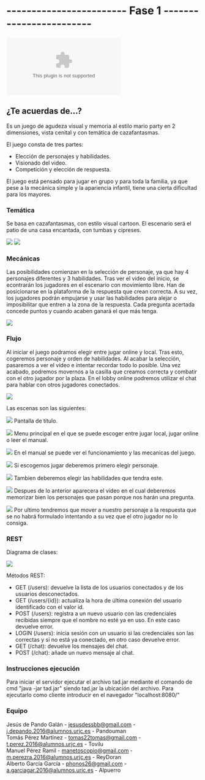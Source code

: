 # ------------------------ Fase 1 ------------------------
![Documento de diseño de juego](https://github.com/ReyDoran/JR-Grupo-H/blob/master/Documento%20de%20dise%C3%B1o%20GDD.docx)
## ¿Te acuerdas de...?
Es un juego de agudeza visual y memoria al estilo mario party en 2 dimensiones, vista cenital y con temática de cazafantasmas.  

El juego consta de tres partes:
 - Elección de personajes y habilidades.
 - Visionado del video.
 - Competición y elección de respuesta.

El juego está pensado para jugar en grupo y para toda la familia, ya que pese a la mecánica simple y la apariencia infantil, tiene una cierta dificultad para los mayores.

### Temática

Se basa en cazafantasmas, con estilo visual cartoon. El escenario será el patio de una casa encantada, con tumbas y cipreses. 
  
![](https://cdn.wallpapersafari.com/9/44/to1XbJ.jpg)
![](https://art.ngfiles.com/images/654000/654628_frybrix_dark-graveyard.jpg?f1540491044)
  
### Mecánicas 

Las posibilidades comienzan en la selección de personaje, ya que hay 4 personajes diferentes y 3 habilidades. Tras ver el video del inicio, se econtrarán los jugadores en el escenario con movimiento libre. Han de posicionarse en la plataforma de la respuesta que crean correcta. A su vez, los jugadores podrán empujarse y usar las habilidades para alejar o imposibilitar que entren a la zona de la respuesta. Cada pregunta acertada concede puntos y cuando acaben ganará el que más tenga.

![](https://i.ytimg.com/vi/E1wNFj1l7kk/maxresdefault.jpg)  

### Flujo 

Al iniciar el juego podramos elegir entre jugar online y local. Tras esto, cogeremos personaje y orden de habilidades. Al acabar la selección, pasaremos a ver el vídeo e intentar recordar todo lo posible. Una vez acabado, podremos movernos a la casilla que creamos correcta y combatir con el otro jugador por la plaza. En el lobby online podremos utilizar el chat para hablar con otros jugadores conectados.
  
![](https://imgur.com/gXpEmyl.png)  

Las escenas son las siguientes:



![](https://i.imgur.com/Mz7RBgp.png)
Pantalla de título.



![](https://i.imgur.com/a9vqgm9.png)
Menu principal en el que se puede escoger entre jugar local, jugar online o leer el manual.



![](https://i.imgur.com/byDtPdc.png)
En el manual se puede ver el funcionamiento y las mecanicas del juego. 



![](https://i.imgur.com/QBTqkMe.png)
Si escogemos jugar deberemos primero elegir personaje.



![](https://i.imgur.com/0Tv4DHE.png)
Tambien deberemos elegir las habilidades que tendra este.



![](https://i.imgur.com/bb3vPbb.png)
Despues de lo anterior aparecera el video en el cual deberemos memorizar bien los personajes que pasan porque nos harán una pregunta.



![](https://i.imgur.com/zoeGQvD.png)
Por ultimo tendremos que mover a nuestro personaje a la respuesta que se no habrá formulado intentando a su vez que el otro jugador no lo consiga.

### REST

Diagrama de clases:

![](https://imgur.com/nmznR5m.png)

Métodos REST:
- GET (/users): devuelve la lista de los usuarios conectados y de los usuarios desconectados.
- GET (/users/{id}): actualiza la hora de última conexión del usuario identificado con el valor id.
- POST (/users): registra a un nuevo usuario con las credenciales recibidas siempre que el nombre no esté ya en uso. En este caso devuelve error.
- LOGIN (/users): inicia sesión con un usuario si las credenciales son las correctas y si no está ya conectado, en otro caso devuelve error.
- GET (/chat): devuelve los mensajes del chat.
- POST (/chat): añade un nuevo mensaje al chat.


### Instrucciones ejecución

Para iniciar el servidor ejecutar el archivo tad.jar mediante el comando de cmd "java -jar tad.jar" siendo tad.jar la ubicación del archivo. Para ejecutarlo como cliente introducir en el navegador "localhost:8080/"


### Equipo

Jesús de Pando Galán - jesusdessbb@gmail.com - j.depando.2016@alumnos.urjc.es - Pandouman   
Tomás Pérez Martínez - tomas22tomas@gmail.com - t.perez.2016@alumnos.urjc.es - Tovilu  
Manuel Pérez Ramil - manetoscopio@gmail.com - m.perezra.2016@alumnos.urjc.es - ReyDoran  
Alberto García García - phonos26@gmail.com - a.garciagar.2016@alumnos.urjc.es - Alpuerro  
